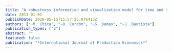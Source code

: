 ```yaml
---
title: "A robustness information and visualization model for time and space assembly line balancing under uncertain demand"
date: 2013-01-01
publishDate: 2020-05-15T15:57:23.076413Z
authors: ["~M. Chica", "~O. Cordón", "~S. Damas", "~J. Bautista"]
publication_types: ["2"]
abstract: ""
featured: false
publication: "*International Journal of Production Economics*"
---
```


